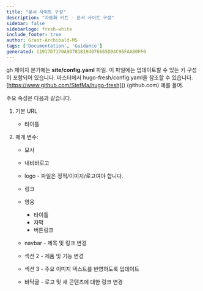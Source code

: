 ```yaml
---
title: "문서 사이트 구성"
description: "자동화 키트 - 문서 사이트 구성"
sidebar: false
sidebarlogo: fresh-white
include_footer: true
author: Grant-Archibald-MS
tags: ['Documentation', 'Guidance']
generated: 11917D7170A9D781B194076665D94C96FAA80FF0
---
```



gh 페이지 분기에는 **site/config.yaml** 파일. 이 파일에는 업데이트할 수 있는 키 구성이 포함되어 있습니다. 마스터에서 hugo-fresh/config.yaml을 참조할 수 있습니다. [https://www.github.com/StefMa/hugo-fresh]() (github.com) 예를 들어.

주요 속성은 다음과 같습니다.

1. 기본 URL

    - 타이틀

1. 매개 변수:

    - 묘사
    
    - 내비바로고
    
    - logo - 파일은 정적/이미지/로고여야 합니다.
    
    - 링크
    
    - 영웅
        - 타이틀
        - 자막
        - 버튼링크
    
    - navbar - 제목 및 링크 변경
    
    - 섹션 2 - 제품 및 기능 변경
    
    - 섹션 3 - 주요 이미지 텍스트를 반영하도록 업데이트
    
    - 바닥글 - 로고 및 새 콘텐츠에 대한 링크 변경
